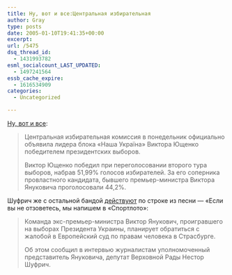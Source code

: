 ```yaml
---
title: Ну, вот и все:Центральная избирательная
author: Gray
type: posts
date: 2005-01-10T19:41:35+00:00
excerpt:
url: /5475
dsq_thread_id:
  - 1431993782
esml_socialcount_LAST_UPDATED:
  - 1497241564
essb_cache_expire:
  - 1616534909
categories:
  - Uncategorized

---
```








<a href="http://www.korrespondent.net/main/111228" target="_blank">Ну, вот и все</a>:

> Центральная избирательная комиссия в понедельник официально объявила лидера блока &#171;Наша Україна&#187; Виктора Ющенко победителем президентских выборов.
> 
> Виктор Ющенко победил при переголосовании второго тура выборов, набрав 51,99% голосов избирателей. За его соперника провластного кандидата, бывшего премьер-министра Виктора Януковича проголосовали 44,2%.

Шуфрич же с остальной бандой <a href="http://www.korrespondent.net/main/111222" target="_blank">действуют</a> по строке из песни &#8212; &#171;Если вы не отзоветесь, мы напишем в &#171;Спортлото&#187;:

> Команда экс-премьер-министра Виктор Янукович, проигравшего на выборах Президента Украины, планирует обратиться с жалобой в Европейский суд по правам человека в Страсбурге.
> 
> Об этом сообщил в интервью журналистам уполномоченный представитель Януковича, депутат Верховной Рады Нестор Шуфрич.